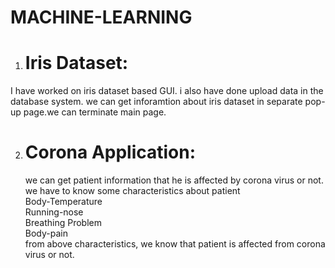 # MACHINE-LEARNING
1. <h1>Iris Dataset:</h1>
<p> I have worked on iris dataset based GUI. i also have done upload data in the database system. we can get inforamtion about iris dataset in separate pop-up page.we can terminate main page.</p>

2. <h1> Corona Application: </h1>
   <p>we can get patient information that he is affected by corona virus or not. we have to know  some characteristics about patient<br> Body-Temperature<br>
     Running-nose<br> Breathing Problem <br> Body-pain <br> from above characteristics, we know that patient is affected from corona virus or not.
